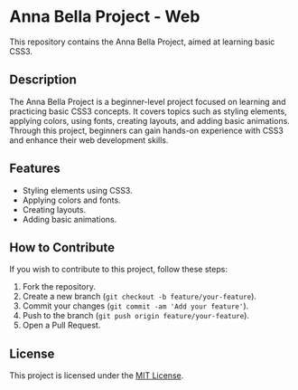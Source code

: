 # Anna Bella Project - Web

This repository contains the Anna Bella Project, aimed at learning basic CSS3.

## Description

The Anna Bella Project is a beginner-level project focused on learning and practicing basic CSS3 concepts. It covers topics such as styling elements, applying colors, using fonts, creating layouts, and adding basic animations. Through this project, beginners can gain hands-on experience with CSS3 and enhance their web development skills.

## Features

- Styling elements using CSS3.
- Applying colors and fonts.
- Creating layouts.
- Adding basic animations.

## How to Contribute

If you wish to contribute to this project, follow these steps:

1. Fork the repository.
2. Create a new branch (`git checkout -b feature/your-feature`).
3. Commit your changes (`git commit -am 'Add your feature'`).
4. Push to the branch (`git push origin feature/your-feature`).
5. Open a Pull Request.

## License

This project is licensed under the [MIT License](LICENSE).
